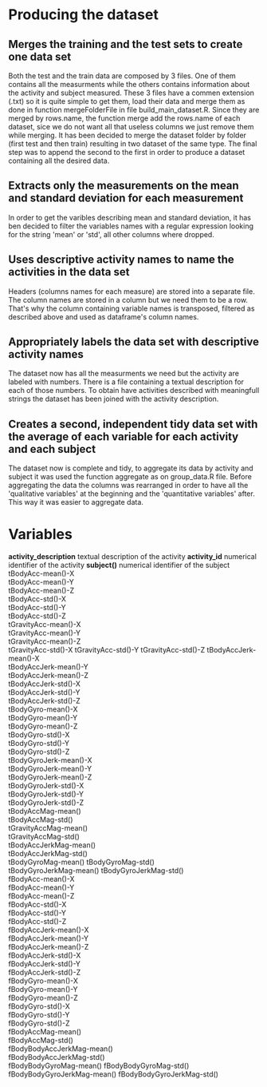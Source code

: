 # Producing the dataset #

## Merges the training and the test sets to create one data set ##
Both the test and the train data are composed by 3 files. One of them contains all the measurments while the others contains information about the activity and subject measured.
These 3 files have a commen extension (.txt) so it is quite simple to get them, load their data and merge them as done in function mergeFolderFile in file build_main_dataset.R.
Since they are merged by rows.name, the function merge add the rows.name of each dataset, sice we do not want all that useless columns we just remove them while merging.
It has been decided to merge the dataset folder by folder (first test and then train) resulting in two dataset of the same type.
The final step was to append the second to the first in order to produce a dataset containing all the desired data.

## Extracts only the measurements on the mean and standard deviation for each measurement ##
In order to get the varibles describing mean and standard deviation, it has ben decided to filter the variables names with a regular expression looking for the string 'mean' or 'std', all other columns where dropped.

## Uses descriptive activity names to name the activities in the data set ##
Headers (columns names for each measure) are stored into a separate file. 
The column names are stored in a column but we need them to be a row.
That's why the column containing variable names is transposed, filtered as described above and used as dataframe's column names.

## Appropriately labels the data set with descriptive activity names ##
The dataset now has all the measurments we need but the activity are labeled with numbers.
There is a file containing a textual description for each of those numbers.
To obtain have activities described with meaningfull strings the dataset has been joined with the activity description.

## Creates a second, independent tidy data set with the average of each variable for each activity and each subject ##
The dataset now is complete and tidy, to aggregate its data by activity and subject it was used the function aggregate as on group_data.R file.
Before aggregating the data the columns was rearranged in order to have all the 'qualitative variables' at the beginning and the 'quantitative variables' after. This way it was easier to aggregate data.

# Variables #
__activity_description__    textual description of the activity
__activity_id__ numerical identifier of the activity
__subject()__   numerical identifier of the subject
tBodyAcc-mean()-X   
tBodyAcc-mean()-Y   
tBodyAcc-mean()-Z   
tBodyAcc-std()-X    
tBodyAcc-std()-Y    
tBodyAcc-std()-Z    
tGravityAcc-mean()-X    
tGravityAcc-mean()-Y    
tGravityAcc-mean()-Z    
tGravityAcc-std()-X 
tGravityAcc-std()-Y 
tGravityAcc-std()-Z 
tBodyAccJerk-mean()-X   
tBodyAccJerk-mean()-Y   
tBodyAccJerk-mean()-Z   
tBodyAccJerk-std()-X    
tBodyAccJerk-std()-Y    
tBodyAccJerk-std()-Z    
tBodyGyro-mean()-X  
tBodyGyro-mean()-Y  
tBodyGyro-mean()-Z  
tBodyGyro-std()-X   
tBodyGyro-std()-Y   
tBodyGyro-std()-Z   
tBodyGyroJerk-mean()-X  
tBodyGyroJerk-mean()-Y  
tBodyGyroJerk-mean()-Z  
tBodyGyroJerk-std()-X   
tBodyGyroJerk-std()-Y   
tBodyGyroJerk-std()-Z   
tBodyAccMag-mean()  
tBodyAccMag-std()   
tGravityAccMag-mean()   
tGravityAccMag-std()    
tBodyAccJerkMag-mean()  
tBodyAccJerkMag-std()   
tBodyGyroMag-mean() 
tBodyGyroMag-std()  
tBodyGyroJerkMag-mean() 
tBodyGyroJerkMag-std()  
fBodyAcc-mean()-X   
fBodyAcc-mean()-Y   
fBodyAcc-mean()-Z   
fBodyAcc-std()-X    
fBodyAcc-std()-Y    
fBodyAcc-std()-Z    
fBodyAccJerk-mean()-X   
fBodyAccJerk-mean()-Y   
fBodyAccJerk-mean()-Z   
fBodyAccJerk-std()-X    
fBodyAccJerk-std()-Y    
fBodyAccJerk-std()-Z    
fBodyGyro-mean()-X  
fBodyGyro-mean()-Y  
fBodyGyro-mean()-Z  
fBodyGyro-std()-X   
fBodyGyro-std()-Y   
fBodyGyro-std()-Z   
fBodyAccMag-mean()  
fBodyAccMag-std()   
fBodyBodyAccJerkMag-mean()  
fBodyBodyAccJerkMag-std()   
fBodyBodyGyroMag-mean() 
fBodyBodyGyroMag-std()  
fBodyBodyGyroJerkMag-mean() 
fBodyBodyGyroJerkMag-std()  

